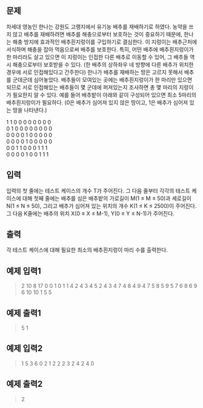 ## 문제
차세대 영농인 한나는 강원도 고랭지에서 유기농 배추를 재배하기로 하였다.
농약을 쓰지 않고 배추를 재배하려면 배추를 해충으로부터 보호하는 것이 중요하기 때문에,
한나는 해충 방지에 효과적인 배추흰지렁이를 구입하기로 결심한다.
이 지렁이는 배추근처에 서식하며 해충을 잡아 먹음으로써 배추를 보호한다.
특히, 어떤 배추에 배추흰지렁이가 한 마리라도 살고 있으면 이 지렁이는 인접한 다른 배추로 이동할 수 있어,
그 배추들 역시 해충으로부터 보호받을 수 있다.
(한 배추의 상하좌우 네 방향에 다른 배추가 위치한 경우에 서로 인접해있다고 간주한다)
한나가 배추를 재배하는 땅은 고르지 못해서 배추를 군데군데 심어놓았다.
배추들이 모여있는 곳에는 배추흰지렁이가 한 마리만 있으면 되므로 서로 인접해있는 배추들이
몇 군데에 퍼져있는지 조사하면 총 몇 마리의 지렁이가 필요한지 알 수 있다.
예를 들어 배추밭이 아래와 같이 구성되어 있으면 최소 5마리의 배추흰지렁이가 필요하다.
(0은 배추가 심어져 있지 않은 땅이고, 1은 배추가 심어져 있는 땅을 나타낸다.)

1	1	0	0	0	0	0	0	0	0<br/>
0	1	0	0	0	0	0	0	0	0<br/>
0	0	0	0	1	0	0	0	0	0<br/>
0	0	0	0	1	0	0	0	0	0<br/>
0	0	1	1	0	0	0	1	1	1<br/>
0	0	0	0	1	0	0	1	1	1<br/>

## 입력
입력의 첫 줄에는 테스트 케이스의 개수 T가 주어진다.
그 다음 줄부터 각각의 테스트 케이스에 대해 첫째 줄에는 배추를 심은 배추밭의 가로길이 M(1 ≤ M ≤ 50)과
세로길이 N(1 ≤ N ≤ 50), 그리고 배추가 심어져 있는 위치의 개수 K(1 ≤ K ≤ 2500)이 주어진다.
그 다음 K줄에는 배추의 위치 X(0 ≤ X ≤ M-1), Y(0 ≤ Y ≤ N-1)가 주어진다.

## 출력
각 테스트 케이스에 대해 필요한 최소의 배추흰지렁이 마리 수를 출력한다.

## 예제 입력1
>2
>10 8 17
>0 0
>1 0
>1 1
>4 2
>4 3
>4 5
>2 4
>3 4
>7 4
>8 4
>9 4
>7 5
>8 5
>9 5
>7 6
>8 6
>9 6
>10 10 1
>5 5

## 예제 출력1
>5
>1

## 예제 입력2
>1
>5 3 6
>0 2
>1 2
>2 2
>3 2
>4 2
>4 0

## 예제 출력2
>2